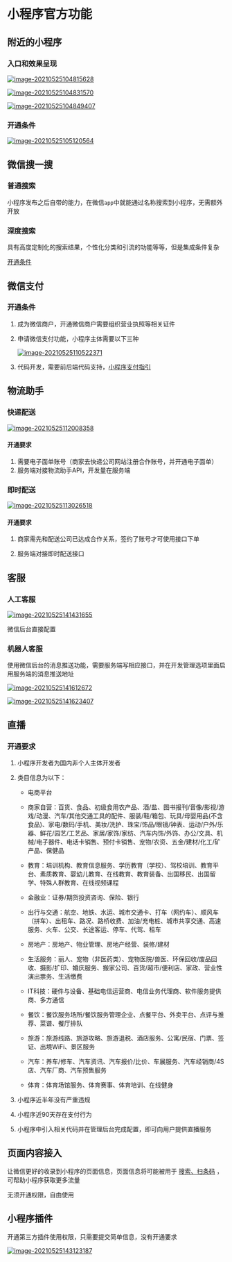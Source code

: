 # 小程序官方功能

## 附近的小程序

### 入口和效果呈现

<a data-fancybox title="image-20210525104815628" href="https://skyxchen-1302304787.cos.ap-chongqing.myqcloud.com/markdown/image-20210525104815628.png">![image-20210525104815628](https://skyxchen-1302304787.cos.ap-chongqing.myqcloud.com/markdown/image-20210525104815628.png)</a>

<a data-fancybox title="image-20210525104831570" href="https://skyxchen-1302304787.cos.ap-chongqing.myqcloud.com/markdown/image-20210525104831570.png">![image-20210525104831570](https://skyxchen-1302304787.cos.ap-chongqing.myqcloud.com/markdown/image-20210525104831570.png)</a>

<a data-fancybox title="image-20210525104849407" href="https://skyxchen-1302304787.cos.ap-chongqing.myqcloud.com/markdown/image-20210525104849407.png">![image-20210525104849407](https://skyxchen-1302304787.cos.ap-chongqing.myqcloud.com/markdown/image-20210525104849407.png)</a>

### 开通条件

<a data-fancybox title="image-20210525105120564" href="https://skyxchen-1302304787.cos.ap-chongqing.myqcloud.com/markdown/image-20210525105120564.png">![image-20210525105120564](https://skyxchen-1302304787.cos.ap-chongqing.myqcloud.com/markdown/image-20210525105120564.png)</a>

## 微信搜一搜

### 普通搜索

小程序发布之后自带的能力，在微信`app`中就能通过名称搜索到小程序，无需额外开放

### 深度搜索

具有高度定制化的搜索结果，个性化分类和引流的功能等等，但是集成条件复杂

[开通条件](https://docs.qq.com/doc/DWXNaS1Z3UUxpWE13)

## 微信支付

### 开通条件

1. 成为微信商户，开通微信商户需要组织营业执照等相关证件

2. 申请微信支付功能，小程序主体需要以下三种

   <a data-fancybox title="image-20210525110522371" href="https://skyxchen-1302304787.cos.ap-chongqing.myqcloud.com/markdown/image-20210525110522371.png">![image-20210525110522371](https://skyxchen-1302304787.cos.ap-chongqing.myqcloud.com/markdown/image-20210525110522371.png)</a>

3. 代码开发，需要前后端代码支持，[小程序支付指引](https://pay.weixin.qq.com/wiki/doc/apiv3/open/pay/chapter2_8_2.shtml)

## 物流助手

### 快递配送

<a data-fancybox title="image-20210525112008358" href="https://skyxchen-1302304787.cos.ap-chongqing.myqcloud.com/markdown/image-20210525112008358.png">![image-20210525112008358](https://skyxchen-1302304787.cos.ap-chongqing.myqcloud.com/markdown/image-20210525112008358.png)</a>

#### 开通要求

1. 需要电子面单账号（商家去快递公司网站注册合作账号，并开通电子面单）
2. 服务端对接物流助手API，开发量在服务端

### 即时配送

<a data-fancybox title="image-20210525113026518" href="https://skyxchen-1302304787.cos.ap-chongqing.myqcloud.com/markdown/image-20210525113026518.png">![image-20210525113026518](https://skyxchen-1302304787.cos.ap-chongqing.myqcloud.com/markdown/image-20210525113026518.png)</a>

#### 开通要求

1. 商家需先和配送公司已达成合作关系，签约了账号才可使用接口下单

2. 服务端对接即时配送接口

## 客服

### 人工客服

<a data-fancybox title="image-20210525141431655" href="https://skyxchen-1302304787.cos.ap-chongqing.myqcloud.com/markdown/image-20210525141431655.png">![image-20210525141431655](https://skyxchen-1302304787.cos.ap-chongqing.myqcloud.com/markdown/image-20210525141431655.png)</a>

微信后台直接配置

### 机器人客服

使用微信后台的消息推送功能，需要服务端写相应接口，并在开发管理选项里面启用服务端的消息推送地址

<a data-fancybox title="image-20210525141612672" href="https://skyxchen-1302304787.cos.ap-chongqing.myqcloud.com/markdown/image-20210525141612672.png">![image-20210525141612672](https://skyxchen-1302304787.cos.ap-chongqing.myqcloud.com/markdown/image-20210525141612672.png)</a>

<a data-fancybox title="image-20210525141623407" href="https://skyxchen-1302304787.cos.ap-chongqing.myqcloud.com/markdown/image-20210525141623407.png">![image-20210525141623407](https://skyxchen-1302304787.cos.ap-chongqing.myqcloud.com/markdown/image-20210525141623407.png)</a>

## 直播

### 开通要求

1. 小程序开发者为国内非个人主体开发者

2. 类目信息为以下：

   - 电商平台
   - 商家自营：百货、食品、初级食用农产品、酒/盐、图书报刊/音像/影视/游戏/动漫、汽车/其他交通工具的配件、服装/鞋/箱包、玩具/母婴用品(不含食品)、家电/数码/手机、美妆/洗护、珠宝/饰品/眼镜/钟表、运动/户外/乐器、鲜花/园艺/工艺品、家居/家饰/家纺、汽车内饰/外饰、办公/文具、机械/电子器件、电话卡销售、预付卡销售、宠物/农资、五金/建材/化工/矿产品、保健品
   - 教育：培训机构、教育信息服务、学历教育（学校）、驾校培训、教育平台、素质教育、婴幼儿教育、在线教育、教育装备、出国移民、出国留学、特殊人群教育、在线视频课程
   - 金融业：证券/期货投资咨询、保险、银行
   - 出行与交通：航空、地铁、水运、城市交通卡、打车（网约车）、顺风车（拼车）、出租车、路况、路桥收费、加油/充电桩、城市共享交通、高速服务、火车、公交、长途客运、停车、代驾、租车
   - 房地产：房地产、物业管理、房地产经营、装修/建材
   - 生活服务：丽人、宠物（非医药类）、宠物医院/兽医、环保回收/废品回收、摄影/扩印、婚庆服务、搬家公司、百货/超市/便利店、家政、营业性演出票务、生活缴费

   - IT科技：硬件与设备、基础电信运营商、电信业务代理商、软件服务提供商、多方通信
   - 餐饮：餐饮服务场所/餐饮服务管理企业、点餐平台、外卖平台、点评与推荐、菜谱、餐厅排队
   - 旅游：旅游线路、旅游攻略、旅游退税、酒店服务、公寓/民宿、门票、签证、出境WiFi、景区服务
   - 汽车：养车/修车、汽车资讯、汽车报价/比价、车展服务、汽车经销商/4S店、汽车厂商、汽车预售服务
   - 体育：体育场馆服务、体育赛事、体育培训、在线健身

3. 小程序近半年没有严重违规
4. 小程序近90天存在支付行为
5. 小程序中引入相关代码并在管理后台完成配置，即可向用户提供直播服务

## 页面内容接入

让微信更好的收录到小程序的页面信息，页面信息将可能被用于 [搜索、扫条码](https://mp.weixin.qq.com/wxamp/collect/desc?lang=zh_CN&token=1623157273&lang=zh_CN) ，可帮助小程序获取更多流量

无须开通权限，自由使用

## 小程序插件

开通第三方插件使用权限，只需要提交简单信息，没有开通要求

<a data-fancybox title="image-20210525143123187" href="https://skyxchen-1302304787.cos.ap-chongqing.myqcloud.com/markdown/image-20210525143123187.png">![image-20210525143123187](https://skyxchen-1302304787.cos.ap-chongqing.myqcloud.com/markdown/image-20210525143123187.png)</a>


